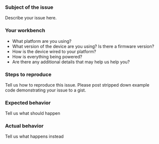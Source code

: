 ### Subject of the issue
Describe your issue here.

### Your workbench
* What platform are you using?
* What version of the device are you using? Is there a firmware version?
* How is the device wired to your platform?
* How is everything being powered?
* Are there any additional details that may help us help you?

### Steps to reproduce
Tell us how to reproduce this issue. Please post stripped down example code demonstrating your issue to a gist.

### Expected behavior
Tell us what should happen

### Actual behavior
Tell us what happens instead
